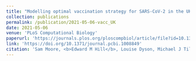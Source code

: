 ```yaml
---
title: "Modelling optimal vaccination strategy for SARS-CoV-2 in the UK"
collection: publications
permalink: /publication/2021-05-06-vacc_UK
date: 2021-05-06
venue: 'PLoS Computational Biology'
paperurl: 'https://journals.plos.org/ploscompbiol/article/file?id=10.1371/journal.pcbi.1008849&type=printable'
link: 'https://doi.org/10.1371/journal.pcbi.1008849'
citation: 'Sam Moore, <b>Edward M Hill</b>, Louise Dyson, Michael J Tildesley, Matt J Keeling.(2021). &quot;Modelling optimal vaccination strategy for SARS-CoV-2 in the UK.&quot; <i>PLoS Computational Biology</i>. <b>17</b>(5): e1008849. doi:10.1371/journal.pcbi.1008849.'
---
```

